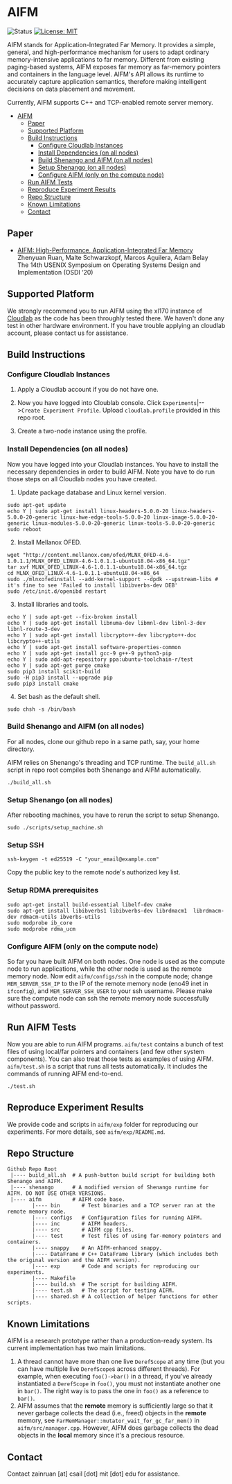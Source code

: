 # AIFM
![Status](https://img.shields.io/badge/Version-Experimental-green.svg)
[![License: MIT](https://img.shields.io/badge/License-MIT-yellow.svg)](https://opensource.org/licenses/MIT)

AIFM stands for Application-Integrated Far Memory. It provides a simple, general, and high-performance mechanism for users to adapt ordinary memory-intensive applications to far memory. Different from existing paging-based systems, AIFM exposes far memory as far-memory pointers and containers in the language level. AIFM's API allows its runtime to accurately capture application semantics, therefore making intelligent decisions on data placement and movement.

Currently, AIFM supports C++ and TCP-enabled remote server memory.

- [AIFM](#aifm)
  * [Paper](#paper)
  * [Supported Platform](#supported-platform)
  * [Build Instructions](#build-instructions)
    + [Configure Cloudlab Instances](#configure-cloudlab-instances)
    + [Install Dependencies (on all nodes)](#install-dependencies-on-all-nodes)
    + [Build Shenango and AIFM (on all nodes)](#build-shenango-and-aifm-on-all-nodes)
    + [Setup Shenango (on all nodes)](#setup-shenango-on-all-nodes)
    + [Configure AIFM (only on the compute node)](#configure-aifm-only-on-the-compute-node)
  * [Run AIFM Tests](#run-aifm-tests)
  * [Reproduce Experiment Results](#reproduce-experiment-results)
  * [Repo Structure](#repo-structure)
  * [Known Limitations](#known-limitations)
  * [Contact](#contact)

## Paper
* [AIFM: High-Performance, Application-Integrated Far Memory](https://www.usenix.org/conference/osdi20/presentation/ruan)<br>
Zhenyuan Ruan, Malte Schwarzkopf, Marcos Aguilera, Adam Belay<br>
The 14th USENIX Symposium on Operating Systems Design and Implementation (OSDI ‘20)

## Supported Platform

We strongly recommend you to run AIFM using the xl170 instance of [Cloudlab](https://www.cloudlab.us/) as the code has been throughly tested there. We haven't done any test in other hardware environment. If you have trouble applying an cloudlab account, please contact us for assistance.

## Build Instructions
### Configure Cloudlab Instances

1) Apply a Cloudlab account if you do not have one.

2) Now you have logged into Cloublab console. Click `Experiments`|-->`Create Experiment Profile`. Upload `cloudlab.profile` provided in this repo root.

3) Create a two-node instance using the profile. 

### Install Dependencies (on all nodes)
Now you have logged into your Cloudlab instances. You have to install the necessary dependencies in order to build AIFM. Note you have to do run those steps on all Cloudlab nodes you have created.

1) Update package database and Linux kernel version.
```
sudo apt-get update
echo Y | sudo apt-get install linux-headers-5.0.0-20 linux-headers-5.0.0-20-generic linux-hwe-edge-tools-5.0.0-20 linux-image-5.0.0-20-generic linux-modules-5.0.0-20-generic linux-tools-5.0.0-20-generic
sudo reboot
```

2) Install Mellanox OFED.
```
wget "http://content.mellanox.com/ofed/MLNX_OFED-4.6-1.0.1.1/MLNX_OFED_LINUX-4.6-1.0.1.1-ubuntu18.04-x86_64.tgz"
tar xvf MLNX_OFED_LINUX-4.6-1.0.1.1-ubuntu18.04-x86_64.tgz
cd MLNX_OFED_LINUX-4.6-1.0.1.1-ubuntu18.04-x86_64
sudo ./mlnxofedinstall --add-kernel-support --dpdk --upstream-libs # it's fine to see 'Failed to install libibverbs-dev DEB'
sudo /etc/init.d/openibd restart
```

3) Install libraries and tools.
```
echo Y | sudo apt-get --fix-broken install
echo Y | sudo apt-get install libnuma-dev libmnl-dev libnl-3-dev libnl-route-3-dev
echo Y | sudo apt-get install libcrypto++-dev libcrypto++-doc libcrypto++-utils
echo Y | sudo apt-get install software-properties-common
echo Y | sudo apt-get install gcc-9 g++-9 python3-pip
echo Y | sudo add-apt-repository ppa:ubuntu-toolchain-r/test
echo Y | sudo apt-get purge cmake
sudo pip3 install scikit-build
sudo -H pip3 install --upgrade pip
sudo pip3 install cmake
```
4) Set bash as the default shell.
```
sudo chsh -s /bin/bash
```

### Build Shenango and AIFM (on all nodes)
For all nodes, clone our github repo in a same path, say, your home directory. 

AIFM relies on Shenango's threading and TCP runtime. The `build_all.sh` script in repo root compiles both Shenango and AIFM automatically.
```
./build_all.sh
```

### Setup Shenango (on all nodes)
After rebooting machines, you have to rerun the script to setup Shenango.
```
sudo ./scripts/setup_machine.sh
```
### Setup SSH
```
ssh-keygen -t ed25519 -C "your_email@example.com"
```
Copy the public key to the remote node's authorized key list.

### Setup RDMA prerequisites
```
sudo apt-get install build-essential libelf-dev cmake
sudo apt-get install libibverbs1 libibverbs-dev librdmacm1  librdmacm-dev rdmacm-utils ibverbs-utils
sudo modprobe ib_core
sudo modprobe rdma_ucm
```

### Configure AIFM (only on the compute node)
So far you have built AIFM on both nodes. One node is used as the compute node to run applications, while the other node is used as the remote memory node. Now edit `aifm/configs/ssh` in the compute node; change `MEM_SERVER_SSH_IP` to the IP of the remote memory node (eno49 inet in `ifconfig`), and `MEM_SERVER_SSH_USER` to your ssh username. Please make sure the compute node can ssh the remote memory node successfully without password.

## Run AIFM Tests
Now you are able to run AIFM programs. `aifm/test` contains a bunch of test files of using local/far pointers and containers (and few other system components). You can also treat those tests as examples of using AIFM. `aifm/test.sh` is a script that runs all tests automatically. It includes the commands of running AIFM end-to-end.
```
./test.sh
```

## Reproduce Experiment Results
We provide code and scripts in `aifm/exp` folder for reproducing our experiments. For more details, see `aifm/exp/README.md`.

## Repo Structure

```
Github Repo Root
 |---- build_all.sh  # A push-button build script for building both Shenango and AIFM.
 |---- shenango      # A modified version of Shenango runtime for AIFM. DO NOT USE OTHER VERSIONS.
 |---- aifm          # AIFM code base.
        |---- bin       # Test binaries and a TCP server ran at the remote memory node.
        |---- configs   # Configuration files for running AIFM.
        |---- inc       # AIFM headers.
        |---- src       # AIFM cpp files.
        |---- test      # Test files of using far-memory pointers and containers.
        |---- snappy    # An AIFM-enhanced snappy.
        |---- DataFrame # C++ DataFrame library (which includes both the original version and the AIFM version).
        |---- exp       # Code and scripts for reproducing our experiments.
        |---- Makefile
        |---- build.sh  # The script for building AIFM.
        |---- test.sh   # The script for testing AIFM.
        |---- shared.sh # A collection of helper functions for other scripts.
```

## Known Limitations
AIFM is a research prototype rather than a production-ready system. Its current implementation has two main limitations.
1. A thread cannot have more than one live `DerefScope` at any time (but you can have multiple live `DerefScope`s across different threads). For example, when executing `foo()->bar()` in a thread, if you've already instantiated a `DerefScope` in `foo()`, you must not instantiate another one in `bar()`. The right way is to pass the one in `foo()` as a reference to `bar()`.
2. AIFM assumes that the __remote__ memory is sufficiently large so that it never garbage collects the dead (i.e., freed) objects in the __remote__ memory, see `FarMemManager::mutator_wait_for_gc_far_mem()` in `aifm/src/manager.cpp`. However, AIFM does garbage collects the dead objects in the __local__ memory since it's a precious resource.

## Contact
Contact zainruan [at] csail [dot] mit [dot] edu for assistance.

